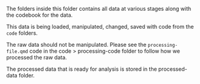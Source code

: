The folders inside this folder contains all data at various stages along with the codebook for the data.

This data is being loaded, manipulated, changed, saved with code from the `code` folders.

The raw data should not be manipulated. Please see the `processing-file.qmd` code in the code > processing-code folder to follow how we processed the raw data. 

The processed data that is ready for analysis is stored in the processed-data folder. 
